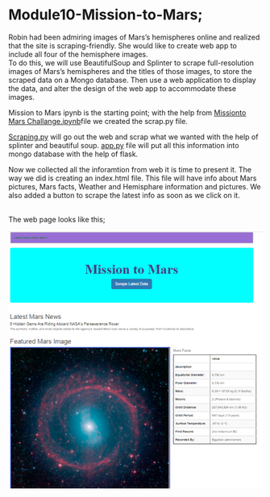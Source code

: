 # Module10-Mission-to-Mars;

Robin had been admiring images of Mars’s hemispheres online and realized that the site is scraping-friendly. She would like to create web app to include all four of the hemisphere
images. 
<br> 
To do this, we will use BeautifulSoup and Splinter to scrape full-resolution images of Mars’s hemispheres and the titles of those images, to store the scraped data on a Mongo database. Then  use a web application to display the data, and alter the design of the web app to accommodate these images.

Mission to Mars ipynb is the starting point; with the help from [Missionto Mars Challange.ipynb](https://github.com/4renginy/Module10-Mission-to-Mars/blob/main/mission%20to%20mars%20challange.ipynb)file we created the scrap.py file.

[Scraping.py](https://github.com/4renginy/Module10-Mission-to-Mars/blob/main/scraping.py) will go out the web and scrap what we wanted with the help of splinter and beautiful soup. 
[app.py](https://github.com/4renginy/Module10-Mission-to-Mars/blob/main/app.py) file will put all this information into mongo database with the help of flask.

Now we collected all the inforamtion from web it is time to present it. The way we did is creating an index.html file. This file will have info about Mars pictures, Mars facts, Weather and Hemisphare information and pictures. We also added a button to scrape the latest info as soon as we click on it.

<br>The web page looks like this;<br>

![Mission_to_Mars_indexpage](https://github.com/4renginy/Module10-Mission-to-Mars/blob/main/missionto%20mars.PNG)













